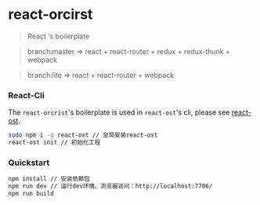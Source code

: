 # react-orcirst 

> React ‘s boilerplate 

> branch:master => react + react-router + redux + redux-thunk + webpack

> branch:lite => react + react-router + webpack

### React-Cli 
The `react-orcrist`'s boilerplate is used in `react-ost`'s cli, 
please see [react-ost](https://github.com/shangboyang/react-ost/blob/master/README.md).

```sh
sudo npm i -g react-ost // 全局安装react-ost
react-ost init // 初始化工程
```

### Quickstart

```sh
npm install // 安装依赖包
npm run dev // 运行dev环境、浏览器访问：http://localhost:7706/
npm run build
```


